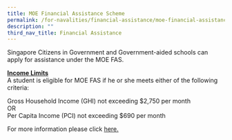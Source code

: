 ```yaml
---
title: MOE Financial Assistance Scheme
permalink: /for-navalities/financial-assistance/moe-financial-assistance-scheme
description: ""
third_nav_title: Financial Assistance
---
```

<p>Singapore Citizens in Government and Government-aided schools can apply for assistance under the MOE FAS.</p>
<p><u><strong>Income Limits<br /></strong></u>A student is eligible for MOE FAS if he or she meets either of the following criteria:</p>
<p>Gross Household Income (GHI) not exceeding $2,750 per month<br />OR<br />Per Capita Income (PCI) not exceeding $690 per month</p>
<p>For more information please click <a href="https://www.moe.gov.sg/education/financial-assistance/moe-financial-assistance-scheme-(fas)" target="">here.</a></p>